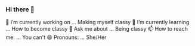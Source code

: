 ### Hi there 👋

<!--
**aishwaryaaraam/aishwaryaaraam** is a ✨ _special_ ✨ repository because its `README.md` (this file) appears on your GitHub profile.

Here are some ideas to get you started:

 🔭 I’m currently working on ... Making myself classy 
 🌱 I’m currently learning ... How to become classy
- 👯 I’m looking to collaborate on ...
- 🤔 I’m looking for help with ... 
 💬 Ask me about ... Being classy
 📫 How to reach me: ... You can't
 😄 Pronouns: ... She/Her
- ⚡ Fun fact: ...
-->
 🔭 I’m currently working on ... Making myself classy 
 🌱 I’m currently learning ... How to become classy
 💬 Ask me about ... Being classy
 📫 How to reach me: ... You can't
 😄 Pronouns: ... She/Her

